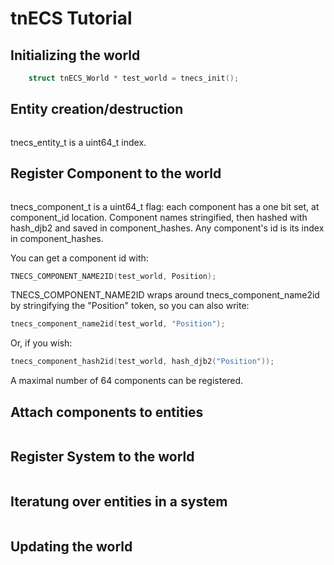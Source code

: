 # tnECS Tutorial



## Initializing the world
```c
    struct tnECS_World * test_world = tnecs_init();
```

## Entity creation/destruction
```c
```
tnecs_entity_t is a uint64_t index. 

## Register Component to the world
```c
```
tnecs_component_t is a uint64_t flag: each component has a one bit set, at component_id location.
Component names stringified, then hashed with hash_djb2 and saved in component_hashes.
Any component's id is its index in component_hashes.

You can get a component id with:
```c
TNECS_COMPONENT_NAME2ID(test_world, Position);
```
TNECS_COMPONENT_NAME2ID wraps around tnecs_component_name2id by stringifying the "Position" token, so you can also write:
```c
tnecs_component_name2id(test_world, "Position");
```
Or, if you wish:
```c
tnecs_component_hash2id(test_world, hash_djb2("Position"));
```
A maximal number of 64 components can be registered.

## Attach components to entities
```c
```
## Register System to the world
```c
```
## Iteratung over entities in a system
```c
```
## Updating the world
```c
```



